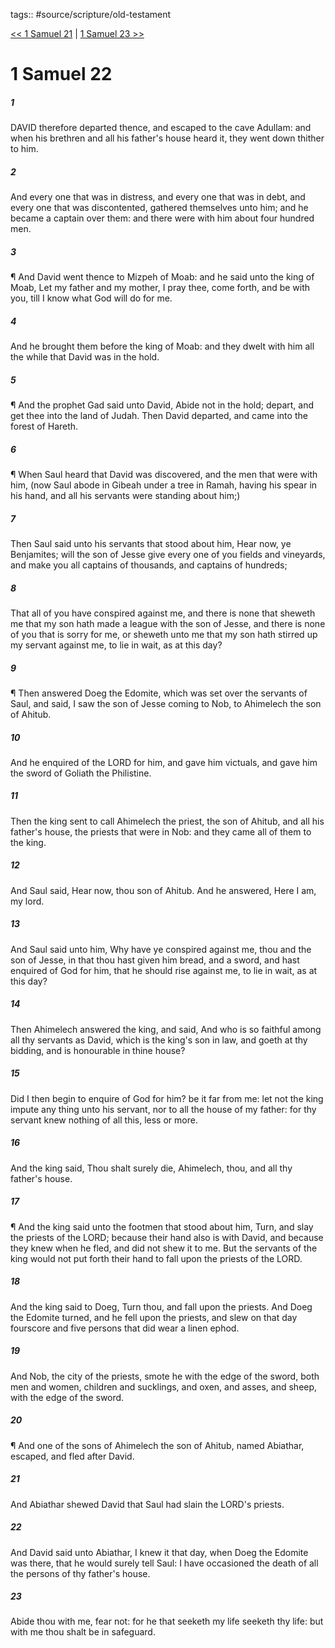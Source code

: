 tags:: #source/scripture/old-testament

[<< 1 Samuel 21](/Old_Testament/09_1_Samuel/1_Samuel_21.md) | [1 Samuel 23 >>](/Old_Testament/09_1_Samuel/1_Samuel_23.md)

# 1 Samuel 22

##### 1

DAVID therefore departed thence, and escaped to the cave Adullam: and when his brethren and all his father's house heard it, they went down thither to him.

##### 2

And every one that was in distress, and every one that was in debt, and every one that was discontented, gathered themselves unto him; and he became a captain over them: and there were with him about four hundred men.

##### 3

¶ And David went thence to Mizpeh of Moab: and he said unto the king of Moab, Let my father and my mother, I pray thee, come forth, and be with you, till I know what God will do for me.

##### 4

And he brought them before the king of Moab: and they dwelt with him all the while that David was in the hold.

##### 5

¶ And the prophet Gad said unto David, Abide not in the hold; depart, and get thee into the land of Judah. Then David departed, and came into the forest of Hareth.

##### 6

¶ When Saul heard that David was discovered, and the men that were with him, (now Saul abode in Gibeah under a tree in Ramah, having his spear in his hand, and all his servants were standing about him;)

##### 7

Then Saul said unto his servants that stood about him, Hear now, ye Benjamites; will the son of Jesse give every one of you fields and vineyards, and make you all captains of thousands, and captains of hundreds;

##### 8

That all of you have conspired against me, and there is none that sheweth me that my son hath made a league with the son of Jesse, and there is none of you that is sorry for me, or sheweth unto me that my son hath stirred up my servant against me, to lie in wait, as at this day?

##### 9

¶ Then answered Doeg the Edomite, which was set over the servants of Saul, and said, I saw the son of Jesse coming to Nob, to Ahimelech the son of Ahitub.

##### 10

And he enquired of the LORD for him, and gave him victuals, and gave him the sword of Goliath the Philistine.

##### 11

Then the king sent to call Ahimelech the priest, the son of Ahitub, and all his father's house, the priests that were in Nob: and they came all of them to the king.

##### 12

And Saul said, Hear now, thou son of Ahitub. And he answered, Here I am, my lord.

##### 13

And Saul said unto him, Why have ye conspired against me, thou and the son of Jesse, in that thou hast given him bread, and a sword, and hast enquired of God for him, that he should rise against me, to lie in wait, as at this day?

##### 14

Then Ahimelech answered the king, and said, And who is so faithful among all thy servants as David, which is the king's son in law, and goeth at thy bidding, and is honourable in thine house?

##### 15

Did I then begin to enquire of God for him? be it far from me: let not the king impute any thing unto his servant, nor to all the house of my father: for thy servant knew nothing of all this, less or more.

##### 16

And the king said, Thou shalt surely die, Ahimelech, thou, and all thy father's house.

##### 17

¶ And the king said unto the footmen that stood about him, Turn, and slay the priests of the LORD; because their hand also is with David, and because they knew when he fled, and did not shew it to me. But the servants of the king would not put forth their hand to fall upon the priests of the LORD.

##### 18

And the king said to Doeg, Turn thou, and fall upon the priests. And Doeg the Edomite turned, and he fell upon the priests, and slew on that day fourscore and five persons that did wear a linen ephod.

##### 19

And Nob, the city of the priests, smote he with the edge of the sword, both men and women, children and sucklings, and oxen, and asses, and sheep, with the edge of the sword.

##### 20

¶ And one of the sons of Ahimelech the son of Ahitub, named Abiathar, escaped, and fled after David.

##### 21

And Abiathar shewed David that Saul had slain the LORD's priests.

##### 22

And David said unto Abiathar, I knew it that day, when Doeg the Edomite was there, that he would surely tell Saul: I have occasioned the death of all the persons of thy father's house.

##### 23

Abide thou with me, fear not: for he that seeketh my life seeketh thy life: but with me thou shalt be in safeguard.
